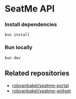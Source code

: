 # SeatMe API

### Install dependencies

```
bun install
```

### Run locally

```
bun dev
```

## Related repositories

- [robvanbakel/seatme-portal](https://github.com/robvanbakel/seatme-portal)
- [robvanbakel/seatme-widget](https://github.com/robvanbakel/seatme-widget)
